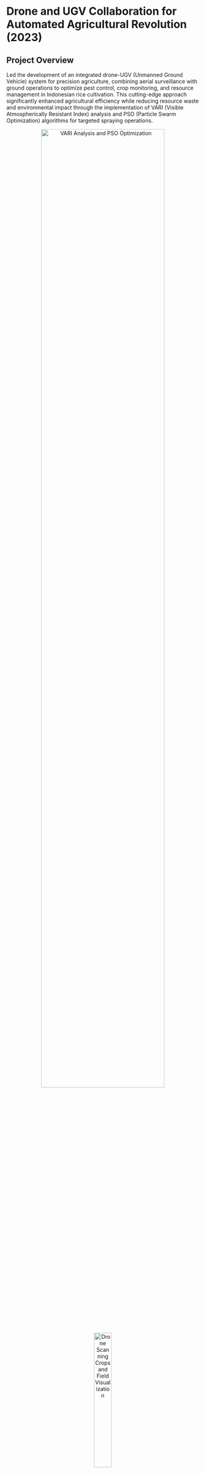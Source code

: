 # Drone and UGV Collaboration for Automated Agricultural Revolution (2023)

## Project Overview

Led the development of an integrated drone-UGV (Unmanned Ground Vehicle) system for precision agriculture, combining aerial surveillance with ground operations to optimize pest control, crop monitoring, and resource management in Indonesian rice cultivation. This cutting-edge approach significantly enhanced agricultural efficiency while reducing resource waste and environmental impact through the implementation of VARI (Visible Atmospherically Resistant Index) analysis and PSO (Particle Swarm Optimization) algorithms for targeted spraying operations.

<p align="center"><img src="/images/projects/drone_ugv_agriculture_2023/vari_analysis.webp" alt="VARI Analysis and PSO Optimization" width="80%"></p>

<p align="center"><img src="/images/projects/drone_ugv_agriculture_2023/drone_crop_scanning.webp" alt="Drone Scanning Crops and Field Visualization" width="30%"></p>

## Key Contributions

- Designed and implemented a PSO (Particle Swarm Optimization) algorithm for automated path planning that optimized drone spraying routes based on VARI (Visible Atmospherically Resistant Index) imaging data
- Developed the mechanical and control systems for a quad plane UAV with tilt-rotor capabilities, enabling vertical takeoff/landing and efficient fixed-wing flight
- Created computer vision algorithms for automated plant health analysis and pest detection using RGB imagery
- Engineered a complete system integration between aerial data collection platforms and ground-based agricultural robots
- Implemented real-time data processing and decision-making systems to coordinate drone-UGV operations effectively

## Technical Methodology & Architecture

<p align="center"><img src="/images/projects/drone_ugv_agriculture_2023/research_methods.webp" alt="Research Methods and System Design" width="90%"></p>

*Figure: Research methods, system design, and implementation components of the drone-UGV system*

The system employs advanced computational methodologies:

1. **VARI Imaging**: Implemented the Visible Atmospherically Resistant Index (VARI) calculated as (Green - Red)/(Green + Red - Blue) to identify areas of plant stress and pest infestation
   
2. **Image Segmentation**: Applied thresholding techniques to convert VARI imagery into binary maps indicating healthy vs. stressed crop regions
   
3. **PSO Optimization**: Utilized Particle Swarm Optimization to refine segmentation parameters and optimize UAV flight paths with the objective function J(x) = α·L(x) + β·C(x), balancing travel distance minimization with coverage maximization
   
4. **System Integration**: Developed both fixed-wing and multirotor drone systems connected to ground vehicles with 20-liter capacity spraying systems

<p align="center"><img src="/images/projects/drone_ugv_agriculture_2023/field_testing.webp" alt="Field Testing and Implementation Activities" width="95%"></p>

*Figure: Field testing activities and implementation in rice fields in Wiyung, Surabaya*

The complete architecture includes:

1. **Aerial Component**: Modified spraying drone and quad plane UAV with tilt-rotor capabilities for efficient flight and RGB imaging
2. **Ground Component**: Autonomous UGV designed for navigating through crop rows while carrying treatment systems
3. **Data Processing Pipeline**: Robust analysis system implementing VARI and thresholding algorithms for crop health assessment
4. **Decision Support System**: Optimized spraying path recommendations based on PSO algorithms
5. **Control Interface**: Field-tested control systems for precision spraying operations

## Technical Skills Demonstrated

- Computer vision and image processing (VARI analysis, image segmentation, thresholding)
- Algorithm development (PSO for optimization problems)
- UAV/drone engineering (mechanical design, electronic systems, flight control)
- Robotics design and programming
- Data analysis and visualization
- Control systems development and testing
- Sensor integration and fusion

## Project Demo Video

<div align="center">
  <iframe width="95%" height="480" src="https://www.youtube.com/embed/15jx0mif99M?start=0" title="Drone-UGV Agricultural Revolution Demo" frameborder="0" allow="accelerometer; autoplay; clipboard-write; encrypted-media; gyroscope; picture-in-picture" allowfullscreen></iframe>
  <p><em>Demo video showcasing the Drone-UGV system for precision agriculture</em></p>
</div>

## Key Results & Achievements

- Successfully developed and field-tested the PENSpray drone system with 20-liter capacity, demonstrating stable and efficient operation
- Implemented precision spraying capabilities that adapt to field conditions and crop types
- Integrated aerial mapping data with spraying operations to enable targeted pest management
- Achieved significant improvement in pesticide usage efficiency and crop protection
- Achieved patent registration for "Fixed Wing UAV with 4 Drives for Aerial Mapping" (Patent No. S00202311941)
- Published research in international conferences, including "Enhancing Precision Agriculture through PSO-Enabled Drones: Targeted Pest Control in Indonesian Rice Cultivation"
- Presented the PENSpray technology at the PENSASI 2023 Innovation and Vocational Technology Exhibition
- Established collaboration with industry partner PT Halia Teknologi Nusantara

## Technologies Used

- **Programming Languages**: Python, MATLAB for image processing and algorithm development
- **Flight Control**: Ardupilot flight control systems with custom modifications
- **Computer Vision**: OpenCV, custom VARI analysis algorithms
- **Navigation**: RTK GPS, IMU sensor systems for navigation and stabilization
- **Design Tools**: Mechanical CAD for drone and UGV design
- **Communication**: Custom telemetry systems for real-time data transfer
- **Data Analysis**: Custom data analysis tools for agricultural metrics

## Project Funding

This project was funded by DRPM (Ministry of Education, Culture, Research, and Technology) with a grant of IDR 136.328M.

## Future Directions

The success of this initial system establishes a foundation for future developments:

1. Expanding the system to support additional crop types beyond rice cultivation
2. Implementing more sophisticated AI for pest identification and treatment recommendations
3. Developing autonomous recharging and refilling capabilities for extended operation
4. Creating a more accessible interface for farmers with limited technical expertise
5. Integrating with weather forecasting data to optimize treatment timing